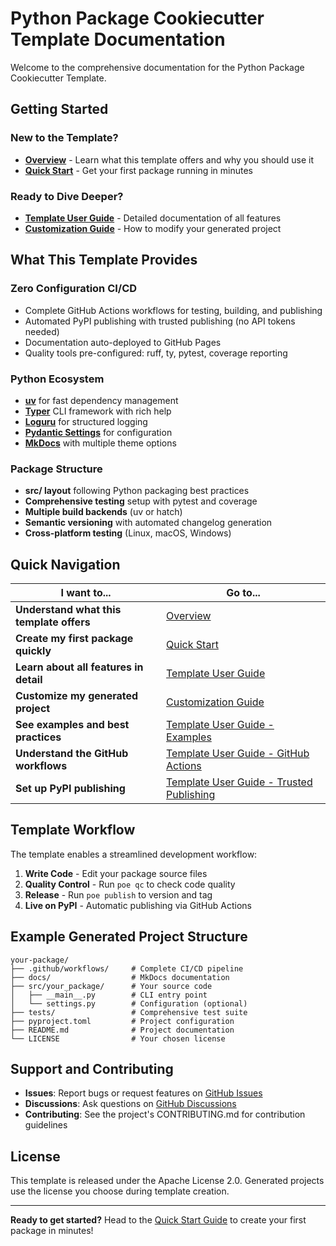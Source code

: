 # Python Package Cookiecutter Template Documentation

Welcome to the comprehensive documentation for the Python Package Cookiecutter Template.

## Getting Started

### New to the Template?
- **[Overview](overview.md)** - Learn what this template offers and why you should use it
- **[Quick Start](quickstart.md)** - Get your first package running in minutes

### Ready to Dive Deeper?
- **[Template User Guide](template-guide.md)** - Detailed documentation of all features
- **[Customization Guide](customization.md)** - How to modify your generated project

## What This Template Provides

### Zero Configuration CI/CD
- Complete GitHub Actions workflows for testing, building, and publishing
- Automated PyPI publishing with trusted publishing (no API tokens needed)
- Documentation auto-deployed to GitHub Pages
- Quality tools pre-configured: ruff, ty, pytest, coverage reporting

### Python Ecosystem
- **[uv](https://docs.astral.sh/uv/)** for fast dependency management
- **[Typer](https://typer.tiangolo.com)** CLI framework with rich help
- **[Loguru](https://loguru.readthedocs.io/en/stable/)** for structured logging
- **[Pydantic Settings](https://docs.pydantic.dev/latest/api/pydantic_settings/)** for configuration
- **[MkDocs](https://www.mkdocs.org/)** with multiple theme options

### Package Structure
- **src/ layout** following Python packaging best practices
- **Comprehensive testing** setup with pytest and coverage
- **Multiple build backends** (uv or hatch)
- **Semantic versioning** with automated changelog generation
- **Cross-platform testing** (Linux, macOS, Windows)

## Quick Navigation

| I want to... | Go to... |
|---------------|-----------|
| **Understand what this template offers** | [Overview](overview.md) |
| **Create my first package quickly** | [Quick Start](quickstart.md) |
| **Learn about all features in detail** | [Template User Guide](template-guide.md) |
| **Customize my generated project** | [Customization Guide](customization.md) |
| **See examples and best practices** | [Template User Guide - Examples](template-guide.md#configuration-options) |
| **Understand the GitHub workflows** | [Template User Guide - GitHub Actions](template-guide.md#github-actions-workflow-details) |
| **Set up PyPI publishing** | [Template User Guide - Trusted Publishing](template-guide.md#trusted-publishing-setup) |

## Template Workflow

The template enables a streamlined development workflow:

1. **Write Code** - Edit your package source files
2. **Quality Control** - Run `poe qc` to check code quality
3. **Release** - Run `poe publish` to version and tag
4. **Live on PyPI** - Automatic publishing via GitHub Actions

## Example Generated Project Structure

```
your-package/
├── .github/workflows/     # Complete CI/CD pipeline
├── docs/                  # MkDocs documentation
├── src/your_package/      # Your source code
│   ├── __main__.py        # CLI entry point
│   └── settings.py        # Configuration (optional)
├── tests/                 # Comprehensive test suite
├── pyproject.toml         # Project configuration
├── README.md              # Project documentation
└── LICENSE                # Your chosen license
```

## Support and Contributing

- **Issues**: Report bugs or request features on [GitHub Issues](https://github.com/JnyJny/python-package-cookiecutter/issues)
- **Discussions**: Ask questions on [GitHub Discussions](https://github.com/JnyJny/python-package-cookiecutter/discussions)
- **Contributing**: See the project's CONTRIBUTING.md for contribution guidelines

## License

This template is released under the Apache License 2.0. Generated projects use the license you choose during template creation.

---

**Ready to get started?** Head to the [Quick Start Guide](quickstart.md) to create your first package in minutes!